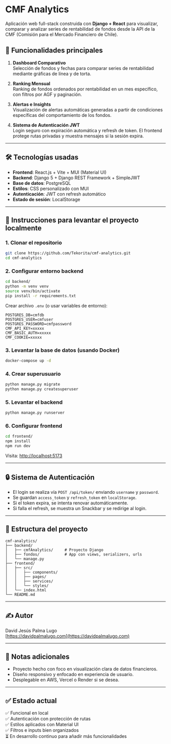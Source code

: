 # CMF Analytics

Aplicación web full-stack construida con **Django + React** para visualizar, comparar y analizar series de rentabilidad de fondos desde la API de la CMF (Comisión para el Mercado Financiero de Chile).

## 🎯 Funcionalidades principales

1. **Dashboard Comparativo**  
   Selección de fondos y fechas para comparar series de rentabilidad mediante gráficas de línea y de torta.

2. **Ranking Mensual**  
   Ranking de fondos ordenados por rentabilidad en un mes específico, con filtros por AGF y paginación.

3. **Alertas e Insights**  
   Visualización de alertas automáticas generadas a partir de condiciones específicas del comportamiento de los fondos.

4. **Sistema de Autenticación JWT**  
   Login seguro con expiración automática y refresh de token. El frontend protege rutas privadas y muestra mensajes si la sesión expira.

---

## 🛠️ Tecnologías usadas

- **Frontend**: React.js + Vite + MUI (Material UI)
- **Backend**: Django 5 + Django REST Framework + SimpleJWT
- **Base de datos**: PostgreSQL
- **Estilos**: CSS personalizado con MUI
- **Autenticación**: JWT con refresh automático
- **Estado de sesión**: LocalStorage

---

## 🚀 Instrucciones para levantar el proyecto localmente

### 1. Clonar el repositorio

```bash
git clone https://github.com/Tekorita/cmf-analytics.git
cd cmf-analytics
```

### 2. Configurar entorno backend

```bash
cd backend/
python -m venv venv
source venv/bin/activate
pip install -r requirements.txt
```

Crear archivo `.env` (o usar variables de entorno):

```
POSTGRES_DB=cmfdb
POSTGRES_USER=cmfuser
POSTGRES_PASSWORD=cmfpassword
CMF_API_KEY=xxxxx
CMF_BASIC_AUTH=xxxxx
CMF_COOKIE=xxxxx
```

### 3. Levantar la base de datos (usando Docker)

```bash
docker-compose up -d
```

### 4. Crear superusuario

```bash
python manage.py migrate
python manage.py createsuperuser
```

### 5. Levantar el backend

```bash
python manage.py runserver
```

### 6. Configurar frontend

```bash
cd frontend/
npm install
npm run dev
```

Visita: [http://localhost:5173](http://localhost:5173)

---

## 🔒 Sistema de Autenticación

- El login se realiza vía `POST /api/token/` enviando `username` y `password`.
- Se guardan `access_token` y `refresh_token` en `localStorage`.
- Si el token expira, se intenta renovar automáticamente.
- Si falla el refresh, se muestra un Snackbar y se redirige al login.

---

## 📁 Estructura del proyecto

```
cmf-analytics/
├── backend/
│   ├── cmfAnalytics/     # Proyecto Django
│   ├── fondos/           # App con views, serializers, urls
│   └── manage.py
├── frontend/
│   ├── src/
│   │   ├── components/
│   │   ├── pages/
│   │   ├── services/
│   │   └── styles/
│   └── index.html
└── README.md
```

---

## ✍️ Autor

David Jesús Palma Lugo  
[https://davidpalmalugo.com](https://davidpalmalugo.com)

---

## 📌 Notas adicionales

- Proyecto hecho con foco en visualización clara de datos financieros.
- Diseño responsivo y enfocado en experiencia de usuario.
- Desplegable en AWS, Vercel o Render si se desea.

---

## ✅ Estado actual

✅ Funcional en local  
✅ Autenticación con protección de rutas  
✅ Estilos aplicados con Material UI  
✅ Filtros e inputs bien organizados  
⏳ En desarrollo continuo para añadir más funcionalidades
